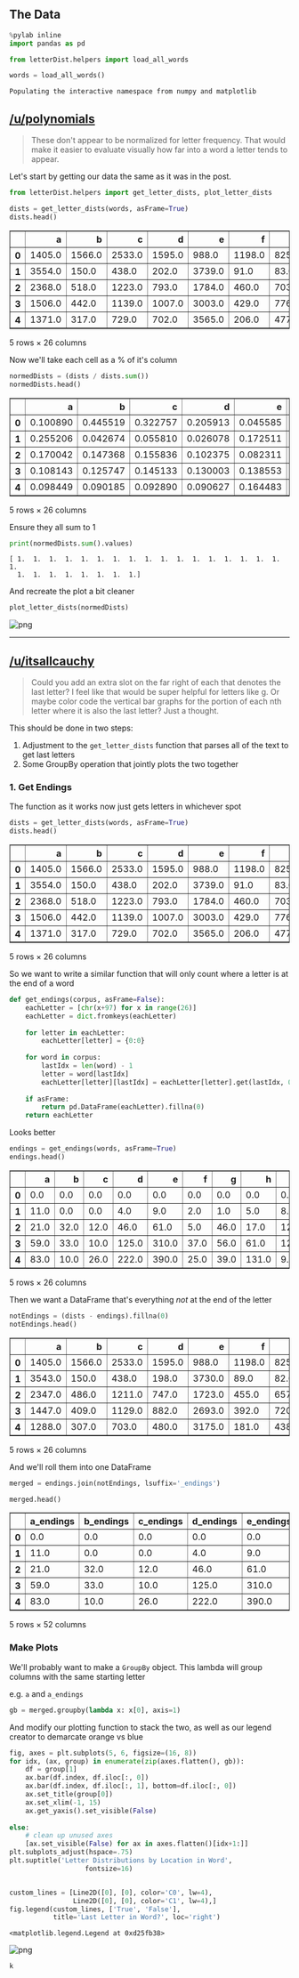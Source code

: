 
## The Data


```python
%pylab inline
import pandas as pd

from letterDist.helpers import load_all_words

words = load_all_words()
```

    Populating the interactive namespace from numpy and matplotlib
    

## [/u/polynomials](https://www.reddit.com/r/dataisbeautiful/comments/93owam/parsed_25322_of_the_most_common_english_words_to/e3exxrg/)

> These don't appear to be normalized for letter frequency. That would make it easier to evaluate visually how far into a word a letter tends to appear.

Let's start by getting our data the same as it was in the post.


```python
from letterDist.helpers import get_letter_dists, plot_letter_dists

dists = get_letter_dists(words, asFrame=True)
dists.head()
```




<div>
<style>
    .dataframe thead tr:only-child th {
        text-align: right;
    }

    .dataframe thead th {
        text-align: left;
    }

    .dataframe tbody tr th {
        vertical-align: top;
    }
</style>
<table border="1" class="dataframe">
  <thead>
    <tr style="text-align: right;">
      <th></th>
      <th>a</th>
      <th>b</th>
      <th>c</th>
      <th>d</th>
      <th>e</th>
      <th>f</th>
      <th>g</th>
      <th>h</th>
      <th>i</th>
      <th>j</th>
      <th>...</th>
      <th>q</th>
      <th>r</th>
      <th>s</th>
      <th>t</th>
      <th>u</th>
      <th>v</th>
      <th>w</th>
      <th>x</th>
      <th>y</th>
      <th>z</th>
    </tr>
  </thead>
  <tbody>
    <tr>
      <th>0</th>
      <td>1405.0</td>
      <td>1566.0</td>
      <td>2533.0</td>
      <td>1595.0</td>
      <td>988.0</td>
      <td>1198.0</td>
      <td>825.0</td>
      <td>1036.0</td>
      <td>915.0</td>
      <td>250.0</td>
      <td>...</td>
      <td>92.0</td>
      <td>1442.0</td>
      <td>3135.0</td>
      <td>1323.0</td>
      <td>499.0</td>
      <td>377.0</td>
      <td>728.0</td>
      <td>1.0</td>
      <td>98.0</td>
      <td>44.0</td>
    </tr>
    <tr>
      <th>1</th>
      <td>3554.0</td>
      <td>150.0</td>
      <td>438.0</td>
      <td>202.0</td>
      <td>3739.0</td>
      <td>91.0</td>
      <td>83.0</td>
      <td>1040.0</td>
      <td>2577.0</td>
      <td>4.0</td>
      <td>...</td>
      <td>64.0</td>
      <td>2227.0</td>
      <td>220.0</td>
      <td>624.0</td>
      <td>1914.0</td>
      <td>182.0</td>
      <td>208.0</td>
      <td>282.0</td>
      <td>238.0</td>
      <td>1.0</td>
    </tr>
    <tr>
      <th>2</th>
      <td>2368.0</td>
      <td>518.0</td>
      <td>1223.0</td>
      <td>793.0</td>
      <td>1784.0</td>
      <td>460.0</td>
      <td>703.0</td>
      <td>205.0</td>
      <td>1618.0</td>
      <td>70.0</td>
      <td>...</td>
      <td>51.0</td>
      <td>2364.0</td>
      <td>1737.0</td>
      <td>1645.0</td>
      <td>1006.0</td>
      <td>469.0</td>
      <td>257.0</td>
      <td>127.0</td>
      <td>259.0</td>
      <td>93.0</td>
    </tr>
    <tr>
      <th>3</th>
      <td>1506.0</td>
      <td>442.0</td>
      <td>1139.0</td>
      <td>1007.0</td>
      <td>3003.0</td>
      <td>429.0</td>
      <td>776.0</td>
      <td>558.0</td>
      <td>1937.0</td>
      <td>39.0</td>
      <td>...</td>
      <td>46.0</td>
      <td>1618.0</td>
      <td>1473.0</td>
      <td>2138.0</td>
      <td>762.0</td>
      <td>338.0</td>
      <td>258.0</td>
      <td>32.0</td>
      <td>192.0</td>
      <td>112.0</td>
    </tr>
    <tr>
      <th>4</th>
      <td>1371.0</td>
      <td>317.0</td>
      <td>729.0</td>
      <td>702.0</td>
      <td>3565.0</td>
      <td>206.0</td>
      <td>477.0</td>
      <td>699.0</td>
      <td>2296.0</td>
      <td>7.0</td>
      <td>...</td>
      <td>15.0</td>
      <td>1708.0</td>
      <td>1706.0</td>
      <td>1611.0</td>
      <td>705.0</td>
      <td>158.0</td>
      <td>147.0</td>
      <td>22.0</td>
      <td>498.0</td>
      <td>65.0</td>
    </tr>
  </tbody>
</table>
<p>5 rows × 26 columns</p>
</div>



Now we'll take each cell as a % of it's column


```python
normedDists = (dists / dists.sum())
normedDists.head()
```




<div>
<style>
    .dataframe thead tr:only-child th {
        text-align: right;
    }

    .dataframe thead th {
        text-align: left;
    }

    .dataframe tbody tr th {
        vertical-align: top;
    }
</style>
<table border="1" class="dataframe">
  <thead>
    <tr style="text-align: right;">
      <th></th>
      <th>a</th>
      <th>b</th>
      <th>c</th>
      <th>d</th>
      <th>e</th>
      <th>f</th>
      <th>g</th>
      <th>h</th>
      <th>i</th>
      <th>j</th>
      <th>...</th>
      <th>q</th>
      <th>r</th>
      <th>s</th>
      <th>t</th>
      <th>u</th>
      <th>v</th>
      <th>w</th>
      <th>x</th>
      <th>y</th>
      <th>z</th>
    </tr>
  </thead>
  <tbody>
    <tr>
      <th>0</th>
      <td>0.100890</td>
      <td>0.445519</td>
      <td>0.322757</td>
      <td>0.205913</td>
      <td>0.045585</td>
      <td>0.437865</td>
      <td>0.139736</td>
      <td>0.231147</td>
      <td>0.060138</td>
      <td>0.661376</td>
      <td>...</td>
      <td>0.313993</td>
      <td>0.106886</td>
      <td>0.214037</td>
      <td>0.104693</td>
      <td>0.082520</td>
      <td>0.187843</td>
      <td>0.393726</td>
      <td>0.001919</td>
      <td>0.031963</td>
      <td>0.085603</td>
    </tr>
    <tr>
      <th>1</th>
      <td>0.255206</td>
      <td>0.042674</td>
      <td>0.055810</td>
      <td>0.026078</td>
      <td>0.172511</td>
      <td>0.033260</td>
      <td>0.014058</td>
      <td>0.232039</td>
      <td>0.169372</td>
      <td>0.010582</td>
      <td>...</td>
      <td>0.218430</td>
      <td>0.165073</td>
      <td>0.015020</td>
      <td>0.049379</td>
      <td>0.316521</td>
      <td>0.090683</td>
      <td>0.112493</td>
      <td>0.541267</td>
      <td>0.077626</td>
      <td>0.001946</td>
    </tr>
    <tr>
      <th>2</th>
      <td>0.170042</td>
      <td>0.147368</td>
      <td>0.155836</td>
      <td>0.102375</td>
      <td>0.082311</td>
      <td>0.168129</td>
      <td>0.119072</td>
      <td>0.045739</td>
      <td>0.106342</td>
      <td>0.185185</td>
      <td>...</td>
      <td>0.174061</td>
      <td>0.175228</td>
      <td>0.118591</td>
      <td>0.130173</td>
      <td>0.166363</td>
      <td>0.233682</td>
      <td>0.138994</td>
      <td>0.243762</td>
      <td>0.084475</td>
      <td>0.180934</td>
    </tr>
    <tr>
      <th>3</th>
      <td>0.108143</td>
      <td>0.125747</td>
      <td>0.145133</td>
      <td>0.130003</td>
      <td>0.138553</td>
      <td>0.156798</td>
      <td>0.131436</td>
      <td>0.124498</td>
      <td>0.127309</td>
      <td>0.103175</td>
      <td>...</td>
      <td>0.156997</td>
      <td>0.119932</td>
      <td>0.100567</td>
      <td>0.169186</td>
      <td>0.126013</td>
      <td>0.168411</td>
      <td>0.139535</td>
      <td>0.061420</td>
      <td>0.062622</td>
      <td>0.217899</td>
    </tr>
    <tr>
      <th>4</th>
      <td>0.098449</td>
      <td>0.090185</td>
      <td>0.092890</td>
      <td>0.090627</td>
      <td>0.164483</td>
      <td>0.075292</td>
      <td>0.080793</td>
      <td>0.155957</td>
      <td>0.150904</td>
      <td>0.018519</td>
      <td>...</td>
      <td>0.051195</td>
      <td>0.126603</td>
      <td>0.116474</td>
      <td>0.127483</td>
      <td>0.116587</td>
      <td>0.078724</td>
      <td>0.079502</td>
      <td>0.042226</td>
      <td>0.162427</td>
      <td>0.126459</td>
    </tr>
  </tbody>
</table>
<p>5 rows × 26 columns</p>
</div>



Ensure they all sum to 1


```python
print(normedDists.sum().values)
```

    [ 1.  1.  1.  1.  1.  1.  1.  1.  1.  1.  1.  1.  1.  1.  1.  1.  1.  1.
      1.  1.  1.  1.  1.  1.  1.  1.]
    

And recreate the plot a bit cleaner


```python
plot_letter_dists(normedDists)
```


![png](post_reddit_questions_files/post_reddit_questions_11_0.png)


------

## [/u/itsallcauchy](https://www.reddit.com/r/dataisbeautiful/comments/93owam/parsed_25322_of_the_most_common_english_words_to/e3et2zn/?utm_content=permalink&utm_medium=front&utm_source=reddit&utm_name=dataisbeautiful)

> Could you add an extra slot on the far right of each that denotes the last letter? I feel like that would be super helpful for letters like g. Or maybe color code the vertical bar graphs for the portion of each nth letter where it is also the last letter? Just a thought.

This should be done in two steps:

1. Adjustment to the `get_letter_dists` function that parses all of the text to get last letters
2. Some GroupBy operation that jointly plots the two together

### 1. Get Endings

The function as it works now just gets letters in whichever spot


```python
dists = get_letter_dists(words, asFrame=True)
dists.head()
```




<div>
<style>
    .dataframe thead tr:only-child th {
        text-align: right;
    }

    .dataframe thead th {
        text-align: left;
    }

    .dataframe tbody tr th {
        vertical-align: top;
    }
</style>
<table border="1" class="dataframe">
  <thead>
    <tr style="text-align: right;">
      <th></th>
      <th>a</th>
      <th>b</th>
      <th>c</th>
      <th>d</th>
      <th>e</th>
      <th>f</th>
      <th>g</th>
      <th>h</th>
      <th>i</th>
      <th>j</th>
      <th>...</th>
      <th>q</th>
      <th>r</th>
      <th>s</th>
      <th>t</th>
      <th>u</th>
      <th>v</th>
      <th>w</th>
      <th>x</th>
      <th>y</th>
      <th>z</th>
    </tr>
  </thead>
  <tbody>
    <tr>
      <th>0</th>
      <td>1405.0</td>
      <td>1566.0</td>
      <td>2533.0</td>
      <td>1595.0</td>
      <td>988.0</td>
      <td>1198.0</td>
      <td>825.0</td>
      <td>1036.0</td>
      <td>915.0</td>
      <td>250.0</td>
      <td>...</td>
      <td>92.0</td>
      <td>1442.0</td>
      <td>3135.0</td>
      <td>1323.0</td>
      <td>499.0</td>
      <td>377.0</td>
      <td>728.0</td>
      <td>1.0</td>
      <td>98.0</td>
      <td>44.0</td>
    </tr>
    <tr>
      <th>1</th>
      <td>3554.0</td>
      <td>150.0</td>
      <td>438.0</td>
      <td>202.0</td>
      <td>3739.0</td>
      <td>91.0</td>
      <td>83.0</td>
      <td>1040.0</td>
      <td>2577.0</td>
      <td>4.0</td>
      <td>...</td>
      <td>64.0</td>
      <td>2227.0</td>
      <td>220.0</td>
      <td>624.0</td>
      <td>1914.0</td>
      <td>182.0</td>
      <td>208.0</td>
      <td>282.0</td>
      <td>238.0</td>
      <td>1.0</td>
    </tr>
    <tr>
      <th>2</th>
      <td>2368.0</td>
      <td>518.0</td>
      <td>1223.0</td>
      <td>793.0</td>
      <td>1784.0</td>
      <td>460.0</td>
      <td>703.0</td>
      <td>205.0</td>
      <td>1618.0</td>
      <td>70.0</td>
      <td>...</td>
      <td>51.0</td>
      <td>2364.0</td>
      <td>1737.0</td>
      <td>1645.0</td>
      <td>1006.0</td>
      <td>469.0</td>
      <td>257.0</td>
      <td>127.0</td>
      <td>259.0</td>
      <td>93.0</td>
    </tr>
    <tr>
      <th>3</th>
      <td>1506.0</td>
      <td>442.0</td>
      <td>1139.0</td>
      <td>1007.0</td>
      <td>3003.0</td>
      <td>429.0</td>
      <td>776.0</td>
      <td>558.0</td>
      <td>1937.0</td>
      <td>39.0</td>
      <td>...</td>
      <td>46.0</td>
      <td>1618.0</td>
      <td>1473.0</td>
      <td>2138.0</td>
      <td>762.0</td>
      <td>338.0</td>
      <td>258.0</td>
      <td>32.0</td>
      <td>192.0</td>
      <td>112.0</td>
    </tr>
    <tr>
      <th>4</th>
      <td>1371.0</td>
      <td>317.0</td>
      <td>729.0</td>
      <td>702.0</td>
      <td>3565.0</td>
      <td>206.0</td>
      <td>477.0</td>
      <td>699.0</td>
      <td>2296.0</td>
      <td>7.0</td>
      <td>...</td>
      <td>15.0</td>
      <td>1708.0</td>
      <td>1706.0</td>
      <td>1611.0</td>
      <td>705.0</td>
      <td>158.0</td>
      <td>147.0</td>
      <td>22.0</td>
      <td>498.0</td>
      <td>65.0</td>
    </tr>
  </tbody>
</table>
<p>5 rows × 26 columns</p>
</div>



So we want to write a similar function that will only count where a letter is at the end of a word


```python
def get_endings(corpus, asFrame=False):
    eachLetter = [chr(x+97) for x in range(26)]
    eachLetter = dict.fromkeys(eachLetter)
    
    for letter in eachLetter:
        eachLetter[letter] = {0:0}
        
    for word in corpus:
        lastIdx = len(word) - 1
        letter = word[lastIdx]
        eachLetter[letter][lastIdx] = eachLetter[letter].get(lastIdx, 0) + 1
            
    if asFrame:
        return pd.DataFrame(eachLetter).fillna(0)
    return eachLetter
```

Looks better


```python
endings = get_endings(words, asFrame=True)
endings.head()
```




<div>
<style>
    .dataframe thead tr:only-child th {
        text-align: right;
    }

    .dataframe thead th {
        text-align: left;
    }

    .dataframe tbody tr th {
        vertical-align: top;
    }
</style>
<table border="1" class="dataframe">
  <thead>
    <tr style="text-align: right;">
      <th></th>
      <th>a</th>
      <th>b</th>
      <th>c</th>
      <th>d</th>
      <th>e</th>
      <th>f</th>
      <th>g</th>
      <th>h</th>
      <th>i</th>
      <th>j</th>
      <th>...</th>
      <th>q</th>
      <th>r</th>
      <th>s</th>
      <th>t</th>
      <th>u</th>
      <th>v</th>
      <th>w</th>
      <th>x</th>
      <th>y</th>
      <th>z</th>
    </tr>
  </thead>
  <tbody>
    <tr>
      <th>0</th>
      <td>0.0</td>
      <td>0.0</td>
      <td>0.0</td>
      <td>0.0</td>
      <td>0.0</td>
      <td>0.0</td>
      <td>0.0</td>
      <td>0.0</td>
      <td>0.0</td>
      <td>0.0</td>
      <td>...</td>
      <td>0.0</td>
      <td>0.0</td>
      <td>0.0</td>
      <td>0.0</td>
      <td>0.0</td>
      <td>0.0</td>
      <td>0.0</td>
      <td>0.0</td>
      <td>0.0</td>
      <td>0.0</td>
    </tr>
    <tr>
      <th>1</th>
      <td>11.0</td>
      <td>0.0</td>
      <td>0.0</td>
      <td>4.0</td>
      <td>9.0</td>
      <td>2.0</td>
      <td>1.0</td>
      <td>5.0</td>
      <td>8.0</td>
      <td>0.0</td>
      <td>...</td>
      <td>0.0</td>
      <td>3.0</td>
      <td>5.0</td>
      <td>3.0</td>
      <td>2.0</td>
      <td>0.0</td>
      <td>2.0</td>
      <td>3.0</td>
      <td>4.0</td>
      <td>0.0</td>
    </tr>
    <tr>
      <th>2</th>
      <td>21.0</td>
      <td>32.0</td>
      <td>12.0</td>
      <td>46.0</td>
      <td>61.0</td>
      <td>5.0</td>
      <td>46.0</td>
      <td>17.0</td>
      <td>12.0</td>
      <td>1.0</td>
      <td>...</td>
      <td>0.0</td>
      <td>30.0</td>
      <td>37.0</td>
      <td>65.0</td>
      <td>3.0</td>
      <td>2.0</td>
      <td>28.0</td>
      <td>24.0</td>
      <td>45.0</td>
      <td>4.0</td>
    </tr>
    <tr>
      <th>3</th>
      <td>59.0</td>
      <td>33.0</td>
      <td>10.0</td>
      <td>125.0</td>
      <td>310.0</td>
      <td>37.0</td>
      <td>56.0</td>
      <td>61.0</td>
      <td>12.0</td>
      <td>1.0</td>
      <td>...</td>
      <td>0.0</td>
      <td>58.0</td>
      <td>306.0</td>
      <td>200.0</td>
      <td>12.0</td>
      <td>1.0</td>
      <td>37.0</td>
      <td>9.0</td>
      <td>95.0</td>
      <td>14.0</td>
    </tr>
    <tr>
      <th>4</th>
      <td>83.0</td>
      <td>10.0</td>
      <td>26.0</td>
      <td>222.0</td>
      <td>390.0</td>
      <td>25.0</td>
      <td>39.0</td>
      <td>131.0</td>
      <td>9.0</td>
      <td>0.0</td>
      <td>...</td>
      <td>0.0</td>
      <td>197.0</td>
      <td>801.0</td>
      <td>216.0</td>
      <td>2.0</td>
      <td>0.0</td>
      <td>13.0</td>
      <td>7.0</td>
      <td>392.0</td>
      <td>7.0</td>
    </tr>
  </tbody>
</table>
<p>5 rows × 26 columns</p>
</div>



Then we want a DataFrame that's everything *not* at the end of the letter


```python
notEndings = (dists - endings).fillna(0)
notEndings.head()
```




<div>
<style>
    .dataframe thead tr:only-child th {
        text-align: right;
    }

    .dataframe thead th {
        text-align: left;
    }

    .dataframe tbody tr th {
        vertical-align: top;
    }
</style>
<table border="1" class="dataframe">
  <thead>
    <tr style="text-align: right;">
      <th></th>
      <th>a</th>
      <th>b</th>
      <th>c</th>
      <th>d</th>
      <th>e</th>
      <th>f</th>
      <th>g</th>
      <th>h</th>
      <th>i</th>
      <th>j</th>
      <th>...</th>
      <th>q</th>
      <th>r</th>
      <th>s</th>
      <th>t</th>
      <th>u</th>
      <th>v</th>
      <th>w</th>
      <th>x</th>
      <th>y</th>
      <th>z</th>
    </tr>
  </thead>
  <tbody>
    <tr>
      <th>0</th>
      <td>1405.0</td>
      <td>1566.0</td>
      <td>2533.0</td>
      <td>1595.0</td>
      <td>988.0</td>
      <td>1198.0</td>
      <td>825.0</td>
      <td>1036.0</td>
      <td>915.0</td>
      <td>250.0</td>
      <td>...</td>
      <td>92.0</td>
      <td>1442.0</td>
      <td>3135.0</td>
      <td>1323.0</td>
      <td>499.0</td>
      <td>377.0</td>
      <td>728.0</td>
      <td>1.0</td>
      <td>98.0</td>
      <td>44.0</td>
    </tr>
    <tr>
      <th>1</th>
      <td>3543.0</td>
      <td>150.0</td>
      <td>438.0</td>
      <td>198.0</td>
      <td>3730.0</td>
      <td>89.0</td>
      <td>82.0</td>
      <td>1035.0</td>
      <td>2569.0</td>
      <td>4.0</td>
      <td>...</td>
      <td>64.0</td>
      <td>2224.0</td>
      <td>215.0</td>
      <td>621.0</td>
      <td>1912.0</td>
      <td>182.0</td>
      <td>206.0</td>
      <td>279.0</td>
      <td>234.0</td>
      <td>1.0</td>
    </tr>
    <tr>
      <th>2</th>
      <td>2347.0</td>
      <td>486.0</td>
      <td>1211.0</td>
      <td>747.0</td>
      <td>1723.0</td>
      <td>455.0</td>
      <td>657.0</td>
      <td>188.0</td>
      <td>1606.0</td>
      <td>69.0</td>
      <td>...</td>
      <td>51.0</td>
      <td>2334.0</td>
      <td>1700.0</td>
      <td>1580.0</td>
      <td>1003.0</td>
      <td>467.0</td>
      <td>229.0</td>
      <td>103.0</td>
      <td>214.0</td>
      <td>89.0</td>
    </tr>
    <tr>
      <th>3</th>
      <td>1447.0</td>
      <td>409.0</td>
      <td>1129.0</td>
      <td>882.0</td>
      <td>2693.0</td>
      <td>392.0</td>
      <td>720.0</td>
      <td>497.0</td>
      <td>1925.0</td>
      <td>38.0</td>
      <td>...</td>
      <td>46.0</td>
      <td>1560.0</td>
      <td>1167.0</td>
      <td>1938.0</td>
      <td>750.0</td>
      <td>337.0</td>
      <td>221.0</td>
      <td>23.0</td>
      <td>97.0</td>
      <td>98.0</td>
    </tr>
    <tr>
      <th>4</th>
      <td>1288.0</td>
      <td>307.0</td>
      <td>703.0</td>
      <td>480.0</td>
      <td>3175.0</td>
      <td>181.0</td>
      <td>438.0</td>
      <td>568.0</td>
      <td>2287.0</td>
      <td>7.0</td>
      <td>...</td>
      <td>15.0</td>
      <td>1511.0</td>
      <td>905.0</td>
      <td>1395.0</td>
      <td>703.0</td>
      <td>158.0</td>
      <td>134.0</td>
      <td>15.0</td>
      <td>106.0</td>
      <td>58.0</td>
    </tr>
  </tbody>
</table>
<p>5 rows × 26 columns</p>
</div>



And we'll roll them into one DataFrame


```python
merged = endings.join(notEndings, lsuffix='_endings')

merged.head()
```




<div>
<style>
    .dataframe thead tr:only-child th {
        text-align: right;
    }

    .dataframe thead th {
        text-align: left;
    }

    .dataframe tbody tr th {
        vertical-align: top;
    }
</style>
<table border="1" class="dataframe">
  <thead>
    <tr style="text-align: right;">
      <th></th>
      <th>a_endings</th>
      <th>b_endings</th>
      <th>c_endings</th>
      <th>d_endings</th>
      <th>e_endings</th>
      <th>f_endings</th>
      <th>g_endings</th>
      <th>h_endings</th>
      <th>i_endings</th>
      <th>j_endings</th>
      <th>...</th>
      <th>q</th>
      <th>r</th>
      <th>s</th>
      <th>t</th>
      <th>u</th>
      <th>v</th>
      <th>w</th>
      <th>x</th>
      <th>y</th>
      <th>z</th>
    </tr>
  </thead>
  <tbody>
    <tr>
      <th>0</th>
      <td>0.0</td>
      <td>0.0</td>
      <td>0.0</td>
      <td>0.0</td>
      <td>0.0</td>
      <td>0.0</td>
      <td>0.0</td>
      <td>0.0</td>
      <td>0.0</td>
      <td>0.0</td>
      <td>...</td>
      <td>92.0</td>
      <td>1442.0</td>
      <td>3135.0</td>
      <td>1323.0</td>
      <td>499.0</td>
      <td>377.0</td>
      <td>728.0</td>
      <td>1.0</td>
      <td>98.0</td>
      <td>44.0</td>
    </tr>
    <tr>
      <th>1</th>
      <td>11.0</td>
      <td>0.0</td>
      <td>0.0</td>
      <td>4.0</td>
      <td>9.0</td>
      <td>2.0</td>
      <td>1.0</td>
      <td>5.0</td>
      <td>8.0</td>
      <td>0.0</td>
      <td>...</td>
      <td>64.0</td>
      <td>2224.0</td>
      <td>215.0</td>
      <td>621.0</td>
      <td>1912.0</td>
      <td>182.0</td>
      <td>206.0</td>
      <td>279.0</td>
      <td>234.0</td>
      <td>1.0</td>
    </tr>
    <tr>
      <th>2</th>
      <td>21.0</td>
      <td>32.0</td>
      <td>12.0</td>
      <td>46.0</td>
      <td>61.0</td>
      <td>5.0</td>
      <td>46.0</td>
      <td>17.0</td>
      <td>12.0</td>
      <td>1.0</td>
      <td>...</td>
      <td>51.0</td>
      <td>2334.0</td>
      <td>1700.0</td>
      <td>1580.0</td>
      <td>1003.0</td>
      <td>467.0</td>
      <td>229.0</td>
      <td>103.0</td>
      <td>214.0</td>
      <td>89.0</td>
    </tr>
    <tr>
      <th>3</th>
      <td>59.0</td>
      <td>33.0</td>
      <td>10.0</td>
      <td>125.0</td>
      <td>310.0</td>
      <td>37.0</td>
      <td>56.0</td>
      <td>61.0</td>
      <td>12.0</td>
      <td>1.0</td>
      <td>...</td>
      <td>46.0</td>
      <td>1560.0</td>
      <td>1167.0</td>
      <td>1938.0</td>
      <td>750.0</td>
      <td>337.0</td>
      <td>221.0</td>
      <td>23.0</td>
      <td>97.0</td>
      <td>98.0</td>
    </tr>
    <tr>
      <th>4</th>
      <td>83.0</td>
      <td>10.0</td>
      <td>26.0</td>
      <td>222.0</td>
      <td>390.0</td>
      <td>25.0</td>
      <td>39.0</td>
      <td>131.0</td>
      <td>9.0</td>
      <td>0.0</td>
      <td>...</td>
      <td>15.0</td>
      <td>1511.0</td>
      <td>905.0</td>
      <td>1395.0</td>
      <td>703.0</td>
      <td>158.0</td>
      <td>134.0</td>
      <td>15.0</td>
      <td>106.0</td>
      <td>58.0</td>
    </tr>
  </tbody>
</table>
<p>5 rows × 52 columns</p>
</div>



### Make Plots

We'll probably want to make a `GroupBy` object. This lambda will group columns with the same starting letter

e.g. `a` and `a_endings`


```python
gb = merged.groupby(lambda x: x[0], axis=1)
```

And modify our plotting function to stack the two, as well as our legend creator to demarcate orange vs blue


```python
fig, axes = plt.subplots(5, 6, figsize=(16, 8))
for idx, (ax, group) in enumerate(zip(axes.flatten(), gb)):
    df = group[1]
    ax.bar(df.index, df.iloc[:, 0])
    ax.bar(df.index, df.iloc[:, 1], bottom=df.iloc[:, 0])
    ax.set_title(group[0])
    ax.set_xlim(-1, 15)
    ax.get_yaxis().set_visible(False)    
    
else:
    # clean up unused axes
    [ax.set_visible(False) for ax in axes.flatten()[idx+1:]]
plt.subplots_adjust(hspace=.75)
plt.suptitle('Letter Distributions by Location in Word',
                   fontsize=16)    


custom_lines = [Line2D([0], [0], color='C0', lw=4),
                Line2D([0], [0], color='C1', lw=4),]
fig.legend(custom_lines, ['True', 'False'],
           title='Last Letter in Word?', loc='right')
```




    <matplotlib.legend.Legend at 0xd25fb38>




![png](post_reddit_questions_files/post_reddit_questions_31_1.png)



```python
k
```
